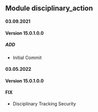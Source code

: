 ## Module disciplinary_action

#### 03.09.2021
#### Version 15.0.1.0.0
##### ADD
- Initial Commit

#### 03.05.2022
#### Version 15.0.1.0.0
#### FIX
- Disciplinary Tracking Security 